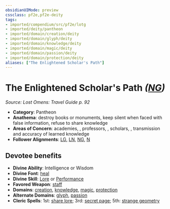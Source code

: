 ```yaml
---
obsidianUIMode: preview
cssclass: pf2e,pf2e-deity
tags:
- imported/compendium/src/pf2e/lotg
- imported/deity/pantheon
- imported/domain/creation/deity
- imported/domain/glyph/deity
- imported/domain/knowledge/deity
- imported/domain/magic/deity
- imported/domain/passion/deity
- imported/domain/protection/deity
aliases: ["The Enlightened Scholar's Path"]
---
```

# The Enlightened Scholar's Path *([NG](neutral-good-b1.md))*  
*Source: Lost Omens: Travel Guide p. 92*  

- **Category**: Pantheon
- **Anathema**: destroy books or monuments, keep silent when faced with false information, refuse to share knowledge
- **Areas of Concern**: academies, , professors, , scholars, , transmission and accuracy of learned knowledge
- **Follower Alignments**: [LG](lawful-goo-b1.md), [LN](lawful-neutral-b1.md), [NG](neutral-good-b1.md), [N](neutral-b1.md)

## Devotee benefits

- **Divine Ability**: Intelligence or Wisdom
- **Divine Font**: [heal](../../spells/heal.md)
- **Divine Skill**: [Lore](../../skills.md#Lore) or [Performance](../../skills.md#Performance)
- **Favored Weapon**: [staff](../../equipment/items/staff.md)
- **Domains**: [creation](../domains.md#Creation), [knowledge](../domains.md#Knowledge), [magic](../domains.md#Magic), [protection](../domains.md#Protection)
- **Alternate Domains**: [glyph](../domains.md#Glyph), [passion](../domains.md#Passion)
- **Cleric Spells**: 1st: [share lore](../../spells/share-lore-logm.md); 3rd: [secret page](../../spells/secret-page.md); 5th: [strange geometry](../../spells/strange-geometry-apg.md)